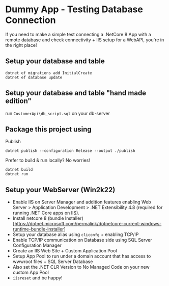 # Dummy App - Testing Database Connection
If you need to make a simple test connecting a .NetCore 8 App with a remote database and check connectivity + IIS setup for a WebAPI, you're in the right place!


## Setup your database and table
````
dotnet ef migrations add InitialCreate
dotnet ef database update
````

## Setup your database and table "hand made edition"
run `CustomerApi\db_script.sql` on your db-server

## Package this project using
Publish
````
dotnet publish --configuration Release --output ./publish
````

Prefer to build & run locally? No worries!
````
dotnet build
dotnet run
````

## Setup your WebServer (Win2k22)
- Enable IIS on Server Manager  and addition features enabling Web Server > Application Development > .NET Extensibility 4.8 (required for running .NET Core apps on IIS).
- Install netcore 8 (bundle Installer)[https://dotnet.microsoft.com/permalink/dotnetcore-current-windows-runtime-bundle-installer]
- Setup your database alias using `cliconfg` + enabling TCP/IP
- Enable TCP/IP communication on Database side using SQL Server Configuration Manager
- Create an IIS Web Site + Custom Application Pool
- Setup App Pool to run under a domain account that has access to wwwroot files + SQL Server Database
- Also set the .NET CLR Version to No Managed Code on your new custom App Pool
- `iisreset` and be happy!